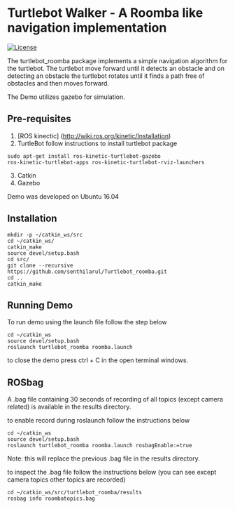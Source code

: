 # Turtlebot Walker - A Roomba like navigation implementation
[![License](https://img.shields.io/badge/License-BSD%203--Clause-blue.svg)](https://opensource.org/licenses/BSD-3-Clause)

The turtlebot_roomba package implements a simple navigation algorithm for the
turtlebot. The turtlebot move forward until it detects an obstacle and on
detecting an obstacle the turtlebot rotates until it finds a path free of obstacles 
and then moves forward.

The Demo utilizes gazebo for simulation.

## Pre-requisites
1) [ROS kinectic] (http://wiki.ros.org/kinetic/Installation)
2) TurtleBot 
follow instructions to install turtlebot package
```
sudo apt-get install ros-kinetic-turtlebot-gazebo 
ros-kinetic-turtlebot-apps ros-kinetic-turtlebot-rviz-launchers
```
3) Catkin
4) Gazebo 

Demo was developed on Ubuntu 16.04

## Installation
```
mkdir -p ~/catkin_ws/src
cd ~/catkin_ws/
catkin_make
source devel/setup.bash
cd src/
git clone --recursive https://github.com/senthilarul/Turtlebot_roomba.git
cd ..
catkin_make
```

## Running Demo
To run demo using the launch file follow the step below
```
cd ~/catkin_ws
source devel/setup.bash
roslaunch turtlebot_roomba roomba.launch
```

to close the demo press ctrl + C in the open terminal windows.

## ROSbag

A .bag file containing 30 seconds of recording of all topics (except camera related) is available in the results directory.

to enable record during roslaunch follow the instructions below
```
cd ~/catkin_ws
source devel/setup.bash
roslaunch turtlebot_roomba roomba.launch rosbagEnable:=true
```
Note: this will replace the previous .bag file in the results directory.

to inspect the .bag file follow the instructions below (you can see except camera topics 
other topics are recorded)
```
cd ~/catkin_ws/src/turtlebot_roomba/results
rosbag info roombatopics.bag
```


